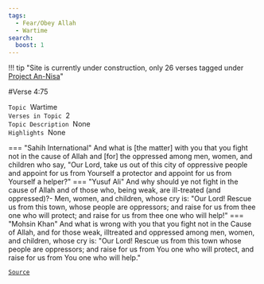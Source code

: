 ```yaml
---
tags:
  - Fear/Obey Allah
  - Wartime
search:
  boost: 1 
---
```

!!! tip "Site is currently under construction, only 26 verses tagged under [Project An-Nisa](/an-nisa)"

#Verse  4:75

`Topic`&nbsp; Wartime   
`Verses in Topic`&nbsp; 2  
`Topic Description`&nbsp; None    
`Highlights`&nbsp; None   

=== "Sahih International"
    And what is [the matter] with you that you fight not in the cause of Allah and [for] the oppressed among men, women, and children who say, "Our Lord, take us out of this city of oppressive people and appoint for us from Yourself a protector and appoint for us from Yourself a helper?"
=== "Yusuf Ali"
    And why should ye not fight in the cause of Allah and of those who, being weak, are ill-treated (and oppressed)?- Men, women, and children, whose cry is: "Our Lord! Rescue us from this town, whose people are oppressors; and raise for us from thee one who will protect; and raise for us from thee one who will help!"
=== "Mohsin Khan"
    And what is wrong with you that you fight not in the Cause of Allah, and for those weak, ill­treated and oppressed among men, women, and children, whose cry is: "Our Lord! Rescue us from this town whose people are oppressors; and raise for us from You one who will protect, and raise for us from You one who will help."

<a href="https://corpus.quran.com/translation.jsp?chapter= 4&verse=75" target="_blank">`Source`</a>

